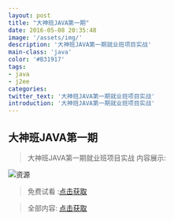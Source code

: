 ```yaml
---
layout: post
title: "大神班JAVA第一期"
date: 2016-05-08 20:35:48
image: '/assets/img/'
description: '大神班JAVA第一期就业班项目实战'
main-class: 'java'
color: '#B31917'
tags:
- java
- j2ee
categories:
twitter_text: '大神班JAVA第一期就业班项目实战'
introduction: '大神班JAVA第一期就业班项目实战'
---
```


## 大神班JAVA第一期

>大神班JAVA第一期就业班项目实战
内容展示:

![资源](http://ojjj16i32.bkt.clouddn.com/QQ%E6%88%AA%E5%9B%BE20170112171946.png)

>免费试看 :[点击获取](http://pan.baidu.com/s/1o7QUIiY)

> 全部内容: [点击获取](http://svip.tzyee.net/list/8nnqs)

